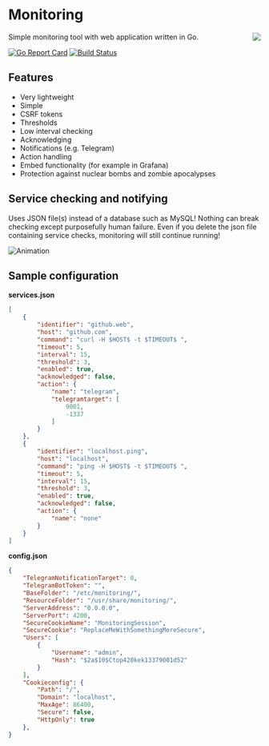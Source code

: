 # Monitoring
<img align="right" src="https://mdeheij.github.io/monitoring_logo.png">
Simple monitoring tool with web application written in Go.

[![Go Report Card](https://goreportcard.com/badge/github.com/mdeheij/monitoring)](https://goreportcard.com/report/github.com/mdeheij/monitoring) [![Build Status](https://travis-ci.org/mdeheij/monitoring.svg?branch=master)](https://travis-ci.org/mdeheij/monitoring)

## Features

-   Very lightweight
-   Simple
-   CSRF tokens
-   Thresholds
-   Low interval checking
-   Acknowledging
-   Notifications (e.g. Telegram)
-   Action handling
-   Embed functionality (for example in Grafana)
-   Protection against nuclear bombs and zombie apocalypses

## Service checking and notifying

Uses JSON file(s) instead of a database such as MySQL! Nothing can break checking except purposefully human failure. Even if you delete the json file containing service checks, monitoring will still continue running!

![Animation](https://i.imgur.com/7d44ndT.gif)

## Sample configuration

**services.json**

```json
[
    {
        "identifier": "github.web",
        "host": "github.com",
        "command": "curl -H $HOST$ -t $TIMEOUT$ ",
        "timeout": 5,
        "interval": 15,
        "threshold": 3,
        "enabled": true,
        "acknowledged": false,
        "action": {
            "name": "telegram",
            "telegramtarget": [
                9001,
                -1337
            ]
        }
    },
    {
        "identifier": "localhost.ping",
        "host": "localhost",
        "command": "ping -H $HOST$ -t $TIMEOUT$ ",
        "timeout": 5,
        "interval": 15,
        "threshold": 3,
        "enabled": true,
        "acknowledged": false,
        "action": {
            "name": "none"
        }
    }
]
```

**config.json**

```json
{
    "TelegramNotificationTarget": 0,
    "TelegramBotToken": "",
    "BaseFolder": "/etc/monitoring/",
    "ResourceFolder": "/usr/share/monitoring/",
    "ServerAddress": "0.0.0.0",
    "ServerPort": 4200,
    "SecureCookieName": "MonitoringSession",
    "SecureCookie": "ReplaceMeWithSomethingMoreSecure",
    "Users": [
        {
            "Username": "admin",
            "Hash": "$2a$10$Ctop420kek13379001d52"
        }
    ],
    "Cookieconfig": {
        "Path": "/",
        "Domain": "localhost",
        "MaxAge": 86400,
        "Secure": false,
        "HttpOnly": true
    },
}
```
